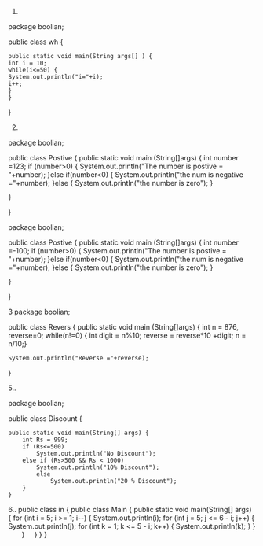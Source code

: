 1.
package boolian;

public class wh {

	public static void main(String args[] ) {
	int i = 10;
	while(i<=50) {
	System.out.println("i="+i);
	i++;
	}
	}
}

2.
package boolian;

public class Postive {
	public static void main (String[]args) {
	int number =123;
	if (number>0) {
		System.out.println("The number is postive = "+number);
	}else if(number<0) {
		System.out.println("the num is negative ="+number);
	}else {
		System.out.println("the number is zero");
	}
	
	}

}

package boolian;

public class Postive {
	public static void main (String[]args) {
	int number =-100;
	if (number>0) {
		System.out.println("The number is postive = "+number);
	}else if(number<0) {
		System.out.println("the num is negative ="+number);
	}else {
		System.out.println("the number is zero");
	}
	
	}

}


3 
package boolian;

public class Revers {
public static void main (String[]args) {
	int n = 876, reverse=0;
	while(n!=0) {
	int digit = n%10;
	reverse = reverse*10 +digit;
	n = n/10;}
	
	System.out.println("Reverse ="+reverse);
	
}	

5..

package boolian;

public class Discount {

	public static void main(String[] args) {
		int Rs = 999;
		if (Rs<=500)
			System.out.println("No Discount");
		else if (Rs>500 && Rs < 1000)
			System.out.println("10% Discount");
			else
				System.out.println("20 % Discount");
		}
	}

6..
	public class in {
	public class Main {
	    public static void main(String[] args) {
	        for (int i = 5; i >= 1; i--) {
	            System.out.println(i);
	            for (int j = 5; j <= 6 - i; j++) {
	                System.out.println(j);
	                for (int k = 1; k <= 5 - i; k++) {
	                    System.out.println(k);
	                }
	            }
	        }
	    }
	}
}

